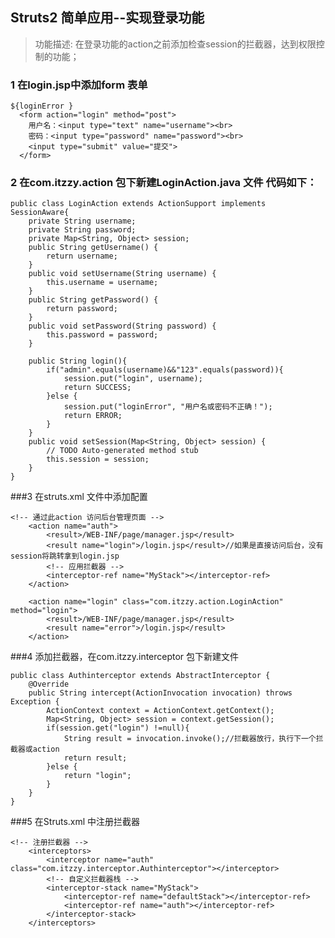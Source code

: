 ## Struts2 简单应用--实现登录功能

> 功能描述: 在登录功能的action之前添加检查session的拦截器，达到权限控制的功能；

### 1 在login.jsp中添加form 表单

	${loginError }
	  <form action="login" method="post">
	  	用户名：<input type="text" name="username"><br>
	  	密码：<input type="password" name="password"><br>
	  	<input type="submit" value="提交">  
	  </form>


### 2 在com.itzzy.action 包下新建LoginAction.java 文件 代码如下：

	public class LoginAction extends ActionSupport implements SessionAware{
		private String username;
		private String password;
		private Map<String, Object> session;
		public String getUsername() {
			return username;
		}
		public void setUsername(String username) {
			this.username = username;
		}
		public String getPassword() {
			return password;
		}
		public void setPassword(String password) {
			this.password = password;
		}
		
		public String login(){
			if("admin".equals(username)&&"123".equals(password)){
				session.put("login", username);
				return SUCCESS;
			}else {
				session.put("loginError", "用户名或密码不正确！");
				return ERROR;
			}
		}
		public void setSession(Map<String, Object> session) {
			// TODO Auto-generated method stub
			this.session = session;
		}
	}

###3 在struts.xml 文件中添加配置
	
	<!-- 通过此action 访问后台管理页面 -->
		<action name="auth">
			<result>/WEB-INF/page/manager.jsp</result>
			<result name="login">/login.jsp</result>//如果是直接访问后台，没有session将跳转拿到login.jsp
			<!-- 应用拦截器 -->
			<interceptor-ref name="MyStack"></interceptor-ref>
		</action>
		
		<action name="login" class="com.itzzy.action.LoginAction" method="login">
			<result>/WEB-INF/page/manager.jsp</result>
			<result name="error">/login.jsp</result>
		</action>

###4 添加拦截器，在com.itzzy.interceptor 包下新建文件

	public class Authinterceptor extends AbstractInterceptor {
		@Override
		public String intercept(ActionInvocation invocation) throws Exception {
			ActionContext context = ActionContext.getContext();
			Map<String, Object> session = context.getSession();
			if(session.get("login") !=null){
				String result = invocation.invoke();//拦截器放行，执行下一个拦截器或action
				return result;
			}else {
				return "login";
			}
		}
	}

###5 在Struts.xml 中注册拦截器

	<!-- 注册拦截器 -->
		<interceptors>
			<interceptor name="auth" class="com.itzzy.interceptor.Authinterceptor"></interceptor>
			<!-- 自定义拦截器栈 -->
			<interceptor-stack name="MyStack">
				<interceptor-ref name="defaultStack"></interceptor-ref>
				<interceptor-ref name="auth"></interceptor-ref>
			</interceptor-stack>
		</interceptors>	